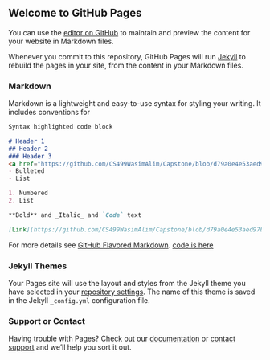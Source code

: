 ## Welcome to GitHub Pages

You can use the [editor on GitHub](https://github.com/CS499WasimAlim/Capstone/edit/master/index.md) to maintain and preview the content for your website in Markdown files.

Whenever you commit to this repository, GitHub Pages will run [Jekyll](https://jekyllrb.com/) to rebuild the pages in your site, from the content in your Markdown files.

### Markdown

Markdown is a lightweight and easy-to-use syntax for styling your writing. It includes conventions for

```markdown
Syntax highlighted code block

# Header 1
## Header 2
### Header 3
<a href="https://github.com/CS499WasimAlim/Capstone/blob/d79a0e4e53aed97b644964b6e380ce47911a74c5/main.c#L8">
- Bulleted
- List

1. Numbered
2. List

**Bold** and _Italic_ and `Code` text

[Link](https://github.com/CS499WasimAlim/Capstone/blob/d79a0e4e53aed97b644964b6e380ce47911a74c5/main.c#L8) and ![Image](src)
```

For more details see [GitHub Flavored Markdown](https://guides.github.com/features/mastering-markdown/).
[code is here](https://github.com/CS499WasimAlim/Capstone/blob/d79a0e4e53aed97b644964b6e380ce47911a74c5/main.c#L8)

### Jekyll Themes

Your Pages site will use the layout and styles from the Jekyll theme you have selected in your [repository settings](https://github.com/CS499WasimAlim/Capstone/settings). The name of this theme is saved in the Jekyll `_config.yml` configuration file.

### Support or Contact

Having trouble with Pages? Check out our [documentation](https://help.github.com/categories/github-pages-basics/) or [contact support](https://github.com/contact) and we’ll help you sort it out.
